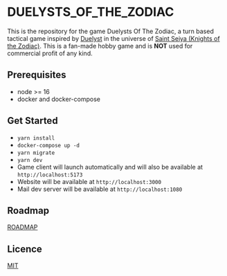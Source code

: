 # DUELYSTS_OF_THE_ZODIAC

This is the repository for the game Duelysts Of The Zodiac, a turn based tactical game inspired by [Duelyst](https://store.steampowered.com/app/2004320/Duelyst_II/) in the universe of [Saint Seiya (Knights of the Zodiac)](https://en.wikipedia.org/wiki/Knights_of_the_Zodiac:_Saint_Seiya). This is a fan-made hobby game and is **NOT** used for commercial profit of any kind.

## Prerequisites

- node >= 16
- docker and docker-compose

## Get Started

- `yarn install`
- `docker-compose up -d`
- `yarn migrate`
- `yarn dev`
- Game client will launch automatically and will also be available at `http://localhost:5173`
- Website will be available at `http://localhost:3000`
- Mail dev server will be available at `http://localhost:1080`

## Roadmap

[ROADMAP](ROADMAP.md)

## Licence

[MIT](LICENSE)

